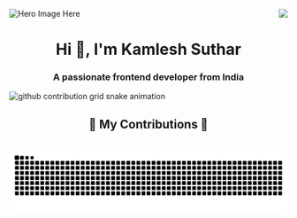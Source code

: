 ![Hero Image Here](https://assets.digitalocean.com/articles/alligator/boo.svg)
<img align="right" src="https://visitor-badge.laobi.icu/badge?page_id=kamlesh240725.kamlesh240725" />
<h1 align="center">Hi 👋, I'm Kamlesh Suthar</h1>
<h3 align="center">A passionate frontend developer from India</h3>

<picture align="center">
  <source
    media="(prefers-color-scheme: dark)"
    srcset="https://raw.githubusercontent.com/kamlesh240725/snk/output/github-contribution-grid-snake-dark.svg"
  />
  <source
    media="(prefers-color-scheme: light)"
    srcset="https://raw.githubusercontent.com/kamlesh240725/snk/output/github-contribution-grid-snake.svg"
  />
  <img
    alt="github contribution grid snake animation"
    src="https://raw.githubusercontent.com/kamlesh240725/snk/output/github-contribution-grid-snake.svg"
  />
</picture>
<div align="center">
  <h2>🐍 My Contributions 🐍</h2>
  <br>
  <img alt="snake eating my contributions" src="https://raw.githubusercontent.com/kamlesh240725/kamlesh240725/output/github-contribution-grid-snake-dark.svg" />
  
  <br/><br/><br/>
</div>
